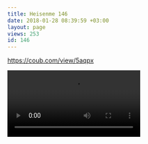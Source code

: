 ```yaml
---
title: Heisenme 146
date: 2018-01-28 08:39:59 +03:00
layout: page
views: 253
id: 146
---
```


https://coub.com/view/5aqpx



![/uploads/heisenme/static/gifv_1472083906_gifv.mp4](/uploads/heisenme/static/gifv_1472083906_gifv.mp4)
